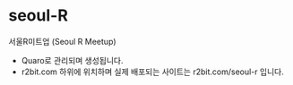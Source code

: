 # seoul-R

서울R미트업 (Seoul R Meetup)

- Quaro로 관리되며 생성됩니다.
- r2bit.com 하위에 위치하며 실제 배포되는 사이트는 r2bit.com/seoul-r 입니다.
